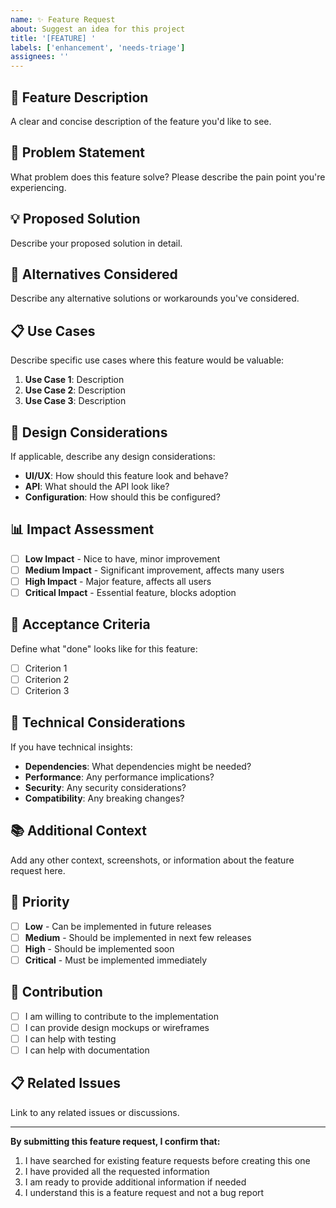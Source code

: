 ```yaml
---
name: ✨ Feature Request
about: Suggest an idea for this project
title: '[FEATURE] '
labels: ['enhancement', 'needs-triage']
assignees: ''
---
```


## 🎯 Feature Description

A clear and concise description of the feature you'd like to see.

## 🤔 Problem Statement

What problem does this feature solve? Please describe the pain point you're experiencing.

## 💡 Proposed Solution

Describe your proposed solution in detail.

## 🔄 Alternatives Considered

Describe any alternative solutions or workarounds you've considered.

## 📋 Use Cases

Describe specific use cases where this feature would be valuable:

1. **Use Case 1**: Description
2. **Use Case 2**: Description
3. **Use Case 3**: Description

## 🎨 Design Considerations

If applicable, describe any design considerations:

- **UI/UX**: How should this feature look and behave?
- **API**: What should the API look like?
- **Configuration**: How should this be configured?

## 📊 Impact Assessment

- [ ] **Low Impact** - Nice to have, minor improvement
- [ ] **Medium Impact** - Significant improvement, affects many users
- [ ] **High Impact** - Major feature, affects all users
- [ ] **Critical Impact** - Essential feature, blocks adoption

## 🧪 Acceptance Criteria

Define what "done" looks like for this feature:

- [ ] Criterion 1
- [ ] Criterion 2
- [ ] Criterion 3

## 🔧 Technical Considerations

If you have technical insights:

- **Dependencies**: What dependencies might be needed?
- **Performance**: Any performance implications?
- **Security**: Any security considerations?
- **Compatibility**: Any breaking changes?

## 📚 Additional Context

Add any other context, screenshots, or information about the feature request here.

## 🎯 Priority

- [ ] **Low** - Can be implemented in future releases
- [ ] **Medium** - Should be implemented in next few releases
- [ ] **High** - Should be implemented soon
- [ ] **Critical** - Must be implemented immediately

## 🤝 Contribution

- [ ] I am willing to contribute to the implementation
- [ ] I can provide design mockups or wireframes
- [ ] I can help with testing
- [ ] I can help with documentation

## 📋 Related Issues

Link to any related issues or discussions.

---

**By submitting this feature request, I confirm that:**

1. I have searched for existing feature requests before creating this one
2. I have provided all the requested information
3. I am ready to provide additional information if needed
4. I understand this is a feature request and not a bug report
